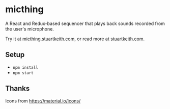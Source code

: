 # micthing

A React and Redux-based sequencer that plays back sounds recorded from the user's microphone.

Try it at [micthing.stuartkeith.com](https://micthing.stuartkeith.com/), or read more at [stuartkeith.com](https://stuartkeith.com/#micthing).

## Setup

- `npm install`
- `npm start`

## Thanks

Icons from https://material.io/icons/
